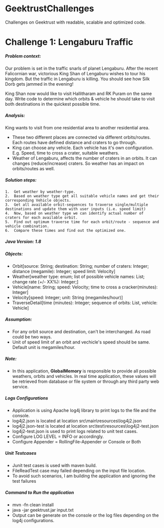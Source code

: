 # GeektrustChallenges
Challenges on Geektrust with readable, scalable and optimized code.

# Challenge 1: Lengaburu Traffic

##### Problem context: 
Our problem is set in the traffic snarls of planet Lengaburu. After the recent Falicornian war, victorious King Shan of Lengaburu wishes to tour his kingdom. But the traffic in Lengaburu is killing. You should see how Silk Dorb gets jammed in the evening!

King Shan now would like to visit Hallitharam and RK Puram on the same day. Write code to determine which orbits
& vehicle he should take to visit both destinations in the quickest possible time.

##### Analysis:
King wants to visit from one residential area to another residential area.
 *	These two different places are connected via different orbits/routes. Each routes have defined distance and craters to go through.
 *	King can choose any vehicle. Each vehicle has it's own configuration. E.g. Speed, time to cross a crater, suitable weathers.
 *	Weather of Lengaburu, affects the number of craters in an orbits. It can changes (reduce/increase) craters. So weather has an impact on orbits/routes as well.
	
##### Solution steps:
	1.	Get weather by weather-type.
	2. 	Based on weather type get all suitable vehicle names and get their corresponding Vehicle objects.
	3. 	Get all available orbit-sequences to traverse single/multiple destinations and update them with user inputs (i.e. speed limit)
	4.	Now, based on weather type we can identify actual number of craters for each available orbit.
	5.	Find out optimum traverse time for each orbit/route - sequence and vehicle combination.
	6.	Compare these times and find out the optimized one.

##### Java Version: 1.8

##### Objects:

 *  Orbit[source: String; destination: String; number of craters: Integer; distance (megamile): Integer; speed limit: Velocity]
 *  Weather[weather type: enum; list of possible vehicle names: List<String>; change rate (+/- XX%): Integer;]
 *  Vehicle[name: String; speed: Velocity; time to cross a cracker(minutes): Integer]
 * 	Velocity[speed: Integer; unit: String (megamiles/hour)]
 *  TraverseDetail[time (minutes): Integer; sequence of orbits: List<Orbit>, vehicle: Vehicle] 
 
##### Assumption: 

 *	For any orbit source and destination, can't be interchanged. As road could be two ways. 
 *  Unit of speed limit of an orbit and vechicle's speed should be same. Default unit is megamiles/hour.

##### Note: 

 *	In this application, **GlobalMemory** is responsible to provide all possible weathers, orbits and vehicles. In real time application, these values will be retrieved from database or file system or through any third party web service.
 
##### Logs Configurations
* 	Application is using Apache log4j library to print logs to the file and the console.
* 	log4j2.json is located at location src\main\resources\log4j2.json  
* 	log4j2.json-test is located at location src\test\resources\log4j2-test.json  
*	log4j2-test.json is used to print logs related to unit test cases.
*   Configure LOG LEVEL = INFO or accordingly.
*	Configure Appender = RollingFile-Appender or Console or Both

##### Unit Testcases
* 	Junit test cases is used with maven build.
* 	FileReadTest case may failed depending on the input file location. 
*   To avoid such scenarios, I am building the application and ignoring the test failures


##### Command to Run the application
* 	mvn -fn clean install
*   java -jar geektrust.jar input.txt
* 	Output can be generate on the console or the log files depending on the log4j configurations.

 